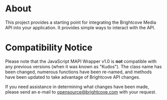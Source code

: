 About
=====

This project provides a starting point for integrating the Brightcove Media
API into your application. It provides simple ways to interact with the
API.

Compatibility Notice
====================

Please note that the JavaScript MAPI Wrapper v1.0 is **not** compatible with any
previous versions (when it was known as "Kudos"). The class name has been
changed, numerous functions have been re-named, and methods have been
updated to take advantage of Brightcove API changes.

If you need assistance in determining what changes have been made, please
send an e-mail to opensource@brightcove.com with your request.